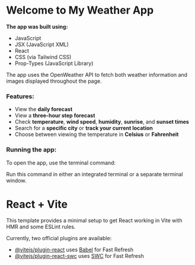 # Welcome to My Weather App

**The app was built using:**
- JavaScript
- JSX (JavaScript XML)
- React
- CSS (via Tailwind CSS)
- Prop-Types (JavaScript Library)

The app uses the OpenWeather API to fetch both weather information and images displayed throughout the page.

### Features:
- View the **daily forecast**
- View a **three-hour step forecast**
- Check **temperature**, **wind speed**, **humidity**, **sunrise**, and **sunset times**
- Search for a **specific city** or **track your current location**
- Choose between viewing the temperature in **Celsius** or **Fahrenheit**

### Running the app:
To open the app, use the terminal command:

Run this command in either an integrated terminal or a separate terminal window.




# React + Vite

This template provides a minimal setup to get React working in Vite with HMR and some ESLint rules.

Currently, two official plugins are available:

- [@vitejs/plugin-react](https://github.com/vitejs/vite-plugin-react/blob/main/packages/plugin-react/README.md) uses [Babel](https://babeljs.io/) for Fast Refresh
- [@vitejs/plugin-react-swc](https://github.com/vitejs/vite-plugin-react-swc) uses [SWC](https://swc.rs/) for Fast Refresh
